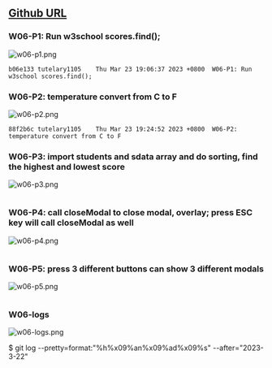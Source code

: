 ## [Github URL](https://github.com/tutelary1105/1112-1N-js-demo-211411011)

### W06-P1: Run w3school scores.find();

![w06-p1.png](https://izfkkkxjvqncdvyzzpkv.supabase.co/storage/v1/object/public/demo-11/md_1N_img/w06-p1.png)

```
b06e133 tutelary1105    Thu Mar 23 19:06:37 2023 +0800  W06-P1: Run w3school scores.find();
```

### W06-P2: temperature convert from C to F

![w06-p2.png](https://izfkkkxjvqncdvyzzpkv.supabase.co/storage/v1/object/public/demo-11/md_1N_img/w06-p2.png)

```
88f2b6c tutelary1105    Thu Mar 23 19:24:52 2023 +0800  W06-P2: temperature convert from C to F
```

### W06-P3: import students and sdata array and do sorting, find the highest and lowest score

![w06-p3.png](https://izfkkkxjvqncdvyzzpkv.supabase.co/storage/v1/object/public/demo-11/md_1N_img/w06-p3.png)

```

```

### W06-P4: call closeModal to close modal, overlay; press ESC key will call closeModal as well

![w06-p4.png](https://izfkkkxjvqncdvyzzpkv.supabase.co/storage/v1/object/public/demo-11/md_1N_img/w06-p4.png)

```

```

### W06-P5: press 3 different buttons can show 3 different modals

![w06-p5.png](https://izfkkkxjvqncdvyzzpkv.supabase.co/storage/v1/object/public/demo-11/md_1N_img/w06-p5.png)

```

```

### W06-logs

![w06-logs.png](https://izfkkkxjvqncdvyzzpkv.supabase.co/storage/v1/object/public/demo-11/md_1N_img/w06-logs.png)

$ git log --pretty=format:"%h%x09%an%x09%ad%x09%s" --after="2023-3-22"
